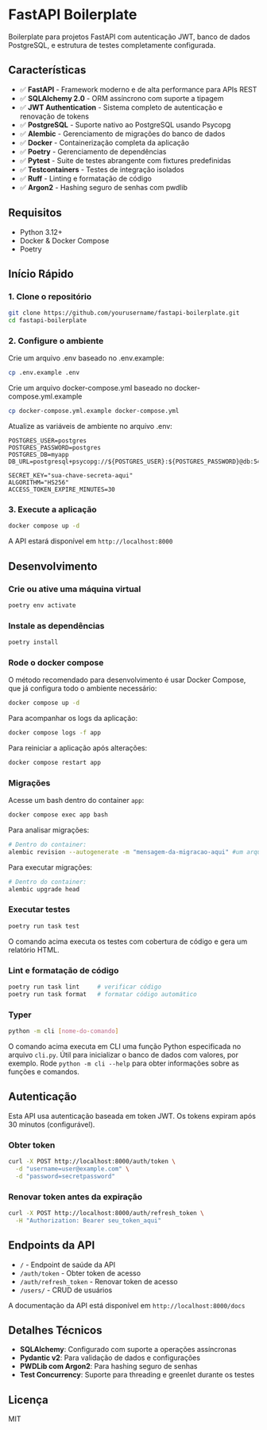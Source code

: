 # FastAPI Boilerplate

Boilerplate para projetos FastAPI com autenticação JWT, banco de dados PostgreSQL, e estrutura de testes completamente configurada.

## Características

- ✅ **FastAPI** - Framework moderno e de alta performance para APIs REST
- ✅ **SQLAlchemy 2.0** - ORM assíncrono com suporte a tipagem
- ✅ **JWT Authentication** - Sistema completo de autenticação e renovação de tokens
- ✅ **PostgreSQL** - Suporte nativo ao PostgreSQL usando Psycopg
- ✅ **Alembic** - Gerenciamento de migrações do banco de dados
- ✅ **Docker** - Containerização completa da aplicação
- ✅ **Poetry** - Gerenciamento de dependências
- ✅ **Pytest** - Suite de testes abrangente com fixtures predefinidas
- ✅ **Testcontainers** - Testes de integração isolados
- ✅ **Ruff** - Linting e formatação de código
- ✅ **Argon2** - Hashing seguro de senhas com pwdlib

## Requisitos

- Python 3.12+
- Docker & Docker Compose
- Poetry

## Início Rápido

### 1. Clone o repositório

```bash
git clone https://github.com/yourusername/fastapi-boilerplate.git
cd fastapi-boilerplate
```

### 2. Configure o ambiente

Crie um arquivo .env baseado no .env.example:

```bash
cp .env.example .env
```

Crie um arquivo docker-compose.yml baseado no docker-compose.yml.example

```bash
cp docker-compose.yml.example docker-compose.yml
```

Atualize as variáveis de ambiente no arquivo .env:

```
POSTGRES_USER=postgres
POSTGRES_PASSWORD=postgres
POSTGRES_DB=myapp
DB_URL=postgresql+psycopg://${POSTGRES_USER}:${POSTGRES_PASSWORD}@db:5432/${POSTGRES_DB}

SECRET_KEY="sua-chave-secreta-aqui"
ALGORITHM="HS256"
ACCESS_TOKEN_EXPIRE_MINUTES=30
```

### 3. Execute a aplicação

```bash
docker compose up -d
```

A API estará disponível em `http://localhost:8000`

## Desenvolvimento

### Crie ou ative uma máquina virtual

```bash
poetry env activate
```

### Instale as dependências
```bash
poetry install
```

### Rode o docker compose
O método recomendado para desenvolvimento é usar Docker Compose, que já configura todo o ambiente necessário:

```bash
docker compose up -d
```

Para acompanhar os logs da aplicação:

```bash
docker compose logs -f app
```

Para reiniciar a aplicação após alterações:

```bash
docker compose restart app
```

### Migrações

Acesse um bash dentro do container ``app``:
```bash
docker compose exec app bash
```

Para analisar migrações:
```bash
# Dentro do container:
alembic revision --autogenerate -m "mensagem-da-migracao-aqui" #um arquivo será gerado na pasta alembic/versions
```

Para executar migrações:
```bash
# Dentro do container:
alembic upgrade head
```

### Executar testes

```bash
poetry run task test
```

O comando acima executa os testes com cobertura de código e gera um relatório HTML.

### Lint e formatação de código

```bash
poetry run task lint     # verificar código
poetry run task format   # formatar código automático
```

### Typer

```bash
python -m cli [nome-do-comando]
```

O comando acima executa em CLI uma função Python especificada no arquivo `cli.py`. Útil para inicializar o banco de dados com valores, por exemplo. Rode `python -m cli --help` para obter informações sobre as funções e comandos.

## Autenticação

Esta API usa autenticação baseada em token JWT. Os tokens expiram após 30 minutos (configurável).

### Obter token

```bash
curl -X POST http://localhost:8000/auth/token \
  -d "username=user@example.com" \
  -d "password=secretpassword"
```

### Renovar token antes da expiração

```bash
curl -X POST http://localhost:8000/auth/refresh_token \
  -H "Authorization: Bearer seu_token_aqui"
```

## Endpoints da API

- `/` - Endpoint de saúde da API
- `/auth/token` - Obter token de acesso
- `/auth/refresh_token` - Renovar token de acesso
- `/users/` - CRUD de usuários

A documentação da API está disponível em ``http://localhost:8000/docs``

## Detalhes Técnicos

- **SQLAlchemy**: Configurado com suporte a operações assíncronas
- **Pydantic v2**: Para validação de dados e configurações
- **PWDLib com Argon2**: Para hashing seguro de senhas
- **Test Concurrency**: Suporte para threading e greenlet durante os testes

## Licença

MIT
